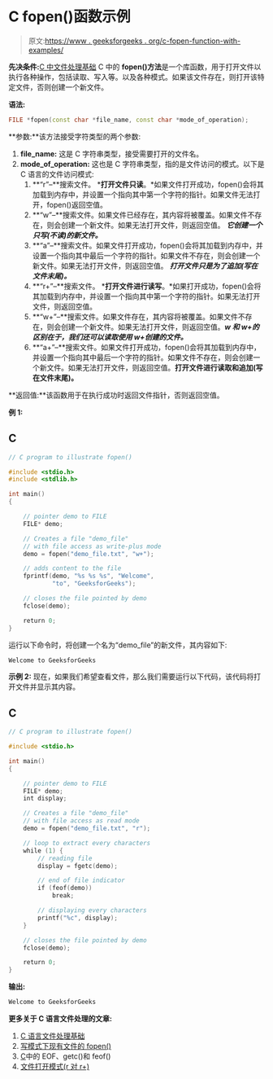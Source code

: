 # C fopen()函数示例

> 原文:[https://www . geeksforgeeks . org/c-fopen-function-with-examples/](https://www.geeksforgeeks.org/c-fopen-function-with-examples/)

**先决条件:**[C 中文件处理基础](https://www.geeksforgeeks.org/basics-file-handling-c/)
C 中的 **fopen()方法**是一个库函数，用于打开文件以执行各种操作，包括读取、写入等。以及各种模式。如果该文件存在，则打开该特定文件，否则创建一个新文件。

**语法:**

```cpp
FILE *fopen(const char *file_name, const char *mode_of_operation);
```

**参数:**该方法接受字符类型的两个参数:

1.  **file_name:** 这是 C 字符串类型，接受需要打开的文件名。
2.  **mode_of_operation:** 这也是 C 字符串类型，指的是文件访问的模式。以下是 C 语言的文件访问模式:
    1.  **“r”–**搜索文件。 ***打开文件只读**。*如果文件打开成功，fopen()会将其加载到内存中，并设置一个指向其中第一个字符的指针。如果文件无法打开，fopen()返回空值。
    2.  **“w”–**搜索文件。如果文件已经存在，其内容将被覆盖。如果文件不存在，则会创建一个新文件。如果无法打开文件，则返回空值。 ***它创建一个只写(不读)的新文件。***
    3.  **“a”–**搜索文件。如果文件打开成功，fopen()会将其加载到内存中，并设置一个指向其中最后一个字符的指针。如果文件不存在，则会创建一个新文件。如果无法打开文件，则返回空值。 ***打开文件只是为了追加(写在文件末尾)。***
    4.  **“r+”–**搜索文件。 ***打开文件进行读写**。*如果打开成功，fopen()会将其加载到内存中，并设置一个指向其中第一个字符的指针。如果无法打开文件，则返回空值。
    5.  **“w+”–**搜索文件。如果文件存在，其内容将被覆盖。如果文件不存在，则会创建一个新文件。如果无法打开文件，则返回空值。***w 和 w+的区别在于，我们还可以读取使用 w+创建的文件。***
    6.  **“a+”–**搜索文件。如果文件打开成功，fopen()会将其加载到内存中，并设置一个指向其中最后一个字符的指针。如果文件不存在，则会创建一个新文件。如果无法打开文件，则返回空值。**打开文件进行读取和追加(写在文件末尾)。**

**返回值:**该函数用于在执行成功时返回文件指针，否则返回空值。

**例 1:**

## C

```cpp
// C program to illustrate fopen()

#include <stdio.h>
#include <stdlib.h>

int main()
{

    // pointer demo to FILE
    FILE* demo;

    // Creates a file "demo_file"
    // with file access as write-plus mode
    demo = fopen("demo_file.txt", "w+");

    // adds content to the file
    fprintf(demo, "%s %s %s", "Welcome",
            "to", "GeeksforGeeks");

    // closes the file pointed by demo
    fclose(demo);

    return 0;
}
```

运行以下命令时，将创建一个名为“demo_file”的新文件，其内容如下:

```cpp
Welcome to GeeksforGeeks
```

**示例 2:** 现在，如果我们希望查看文件，那么我们需要运行以下代码，该代码将打开文件并显示其内容。

## C

```cpp
// C program to illustrate fopen()

#include <stdio.h>

int main()
{

    // pointer demo to FILE
    FILE* demo;
    int display;

    // Creates a file "demo_file"
    // with file access as read mode
    demo = fopen("demo_file.txt", "r");

    // loop to extract every characters
    while (1) {
        // reading file
        display = fgetc(demo);

        // end of file indicator
        if (feof(demo))
            break;

        // displaying every characters
        printf("%c", display);
    }

    // closes the file pointed by demo
    fclose(demo);

    return 0;
}
```

**输出:**

```cpp
Welcome to GeeksforGeeks
```

**更多关于 C 语言文件处理的文章:**

1.  [C 语言文件处理基础](https://www.geeksforgeeks.org/basics-file-handling-c/)
2.  [写模式下现有文件的 fopen()](https://www.geeksforgeeks.org/fopen-for-an-existing-file-in-write-mode/)
3.  [C](https://www.geeksforgeeks.org/eof-and-feof-in-c/)中的 EOF、getc()和 feof()
4.  [文件打开模式(r 对 r+)](https://www.geeksforgeeks.org/file-opening-modesr-versus-r/)